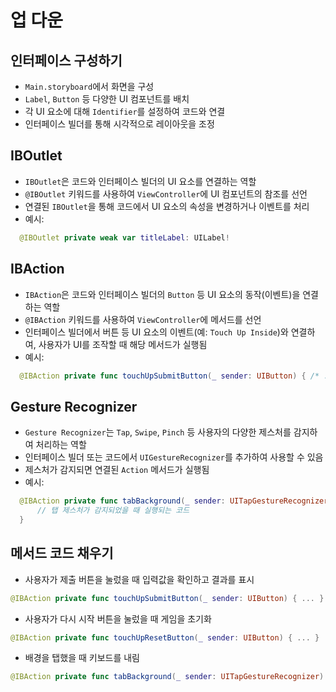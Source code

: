 # 업 다운

## 인터페이스 구성하기
- `Main.storyboard`에서 화면을 구성
- `Label`, `Button` 등 다양한 UI 컴포넌트를 배치
- 각 UI 요소에 대해 `Identifier`를 설정하여 코드와 연결
- 인터페이스 빌더를 통해 시각적으로 레이아웃을 조정

## IBOutlet
- `IBOutlet`은 코드와 인터페이스 빌더의 UI 요소를 연결하는 역할
- `@IBOutlet` 키워드를 사용하여 `ViewController`에 UI 컴포넌트의 참조를 선언
- 연결된 `IBOutlet`을 통해 코드에서 UI 요소의 속성을 변경하거나 이벤트를 처리
- 예시:  
```swift
  @IBOutlet private weak var titleLabel: UILabel!
```

## IBAction
- ``IBAction``은 코드와 인터페이스 빌더의 ``Button`` 등 UI 요소의 동작(이벤트)을 연결하는 역할
- ``@IBAction`` 키워드를 사용하여 ``ViewController``에 메서드를 선언
- 인터페이스 빌더에서 버튼 등 UI 요소의 이벤트(예: ``Touch Up Inside``)와 연결하여, 사용자가 UI를 조작할 때 해당 메서드가 실행됨
- 예시:  
```swift
  @IBAction private func touchUpSubmitButton(_ sender: UIButton) { /* ... */ }
```
  
## Gesture Recognizer
- ``Gesture Recognizer``는 ``Tap``, ``Swipe``, ``Pinch`` 등 사용자의 다양한 제스처를 감지하여 처리하는 역할
- 인터페이스 빌더 또는 코드에서 ``UIGestureRecognizer``를 추가하여 사용할 수 있음
- 제스처가 감지되면 연결된 ``Action`` 메서드가 실행됨
- 예시:  
```swift
  @IBAction private func tabBackground(_ sender: UITapGestureRecognizer) {
      // 탭 제스처가 감지되었을 때 실행되는 코드
  }
```

## 메서드 코드 채우기
- 사용자가 제출 버튼을 눌렀을 때 입력값을 확인하고 결과를 표시
```swift
@IBAction private func touchUpSubmitButton(_ sender: UIButton) { ... }
```

- 사용자가 다시 시작 버튼을 눌렀을 때 게임을 초기화
```swift
@IBAction private func touchUpResetButton(_ sender: UIButton) { ... }
```

- 배경을 탭했을 때 키보드를 내림
```swift
@IBAction private func tabBackground(_ sender: UITapGestureRecognizer) { ... }
```